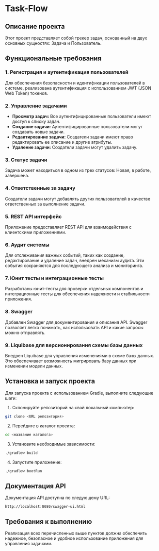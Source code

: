 # Task-Flow

## Описание проекта

Этот проект представляет собой трекер задач, основанный на двух основных сущностях: Задача и Пользователь.

## Функциональные требования

### 1. Регистрация и аутентификация пользователей

Для обеспечения безопасности и идентификации пользователей в системе, реализована аутентификация с использованием JWT (JSON Web Token) токенов.

### 2. Управление задачами

- **Просмотр задач:** Все аутентифицированные пользователи имеют доступ к списку задач.
- **Создание задачи:** Аутентифицированные пользователи могут создавать новые задачи.
- **Редактирование задачи:** Создатели задачи имеют право редактировать ее описание и другие атрибуты.
- **Удаление задачи:** Создатели задачи могут удалить задачу.

### 3. Статус задачи

Задача может находиться в одном из трех статусов: Новая, в работе, завершена.

### 4. Ответственные за задачу

Создатели задачи могут добавлять других пользователей в качестве ответственных за выполнение задачи.

### 5. REST API интерфейс

Приложение предоставляет REST API для взаимодействия с клиентскими приложениями.

### 6. Аудит системы

Для отслеживания важных событий, таких как создание, редактирование и удаление задач, внедрен механизм аудита. Эти события сохраняются для последующего анализа и мониторинга.

### 7. Юнит тесты и интеграционные тесты

Разработаны юнит-тесты для проверки отдельных компонентов и интеграционные тесты для обеспечения надежности и стабильности приложения.

### 8. Swagger

Добавлен Swagger для документирования и описания API. Swagger позволяет легко понимать, как использовать API и какие запросы можно отправлять.

### 9. Liquibase для версионирования схемы базы данных

Внедрен Liquibase для управления изменениями в схеме базы данных. Это обеспечивает возможность мигрировать базу данных при изменении модели данных.

## Установка и запуск проекта

Для запуска проекта с использованием Gradle, выполните следующие шаги:

1. Склонируйте репозиторий на свой локальный компьютер:

```bash
git clone <URL репозитория>
```

2. Перейдите в каталог проекта:

```bash
cd <название каталога>
```

3. Установите необходимые зависимости:

```bash
./gradlew build
```

4. Запустите приложение:

```bash
./gradlew bootRun
```

## Документация API

Документация API доступна по следующему URL:

```
http://localhost:8080/swagger-ui.html
```

## Требования к выполнению

Реализация всех перечисленных выше пунктов должна обеспечить надежное, безопасное и удобное использование приложения для управления задачами.